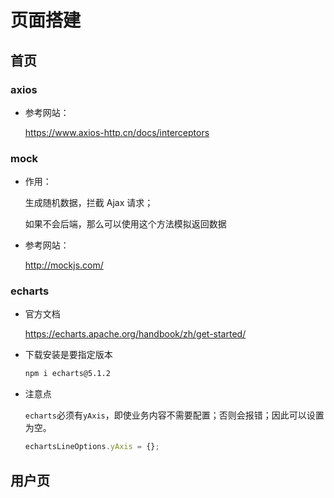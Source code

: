 # 页面搭建

## 首页

### axios

- 参考网站：

  https://www.axios-http.cn/docs/interceptors



### mock

- 作用：

  生成随机数据，拦截 Ajax 请求；

  如果不会后端，那么可以使用这个方法模拟返回数据

- 参考网站：

  http://mockjs.com/ 

### echarts

- 官方文档

  https://echarts.apache.org/handbook/zh/get-started/

- 下载安装是要指定版本

  ```sh
  npm i echarts@5.1.2
  ```



- 注意点

  `echarts`必须有`yAxis`，即使业务内容不需要配置；否则会报错；因此可以设置为空。

  ```js
  echartsLineOptions.yAxis = {};
  ```

  





## 用户页

